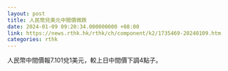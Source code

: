 ```yaml
---
layout: post
title: 人民幣兌美元中間價微跌
date: 2024-01-09 09:20:34.000000000 +08:00
link: https://news.rthk.hk/rthk/ch/component/k2/1735469-20240109.htm
categories: rthk
---
```


人民幣中間價報7.101兌1美元，較上日中間價下調4點子。
